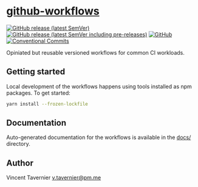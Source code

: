 # [github-workflows](https://github.com/vtavernier/github-workflows)

[![GitHub release (latest SemVer)](https://img.shields.io/github/v/release/vtavernier/github-workflows?display_name=tag&sort=semver)](https://github.com/vtavernier/github-workflows/releases)
[![GitHub release (latest SemVer including pre-releases)](https://img.shields.io/github/v/release/vtavernier/github-workflows?display_name=tag&sort=semver&include_prereleases)](https://github.com/vtavernier/github-workflows/releases)
[![GitHub](https://img.shields.io/github/license/vtavernier/github-workflows)](LICENSE)
[![Conventional Commits](https://img.shields.io/badge/Conventional%20Commits-1.0.0-%23FE5196?logo=conventionalcommits&logoColor=white)](https://conventionalcommits.org)

Opiniated but reusable versioned workflows for common CI workloads.

## Getting started

Local development of the workflows happens using tools installed as npm packages. To get started:

```bash
yarn install --frozen-lockfile
```

## Documentation

Auto-generated documentation for the workflows is available in the [docs/](docs/README.md) directory.

## Author

Vincent Tavernier <v.tavernier@pm.me>

